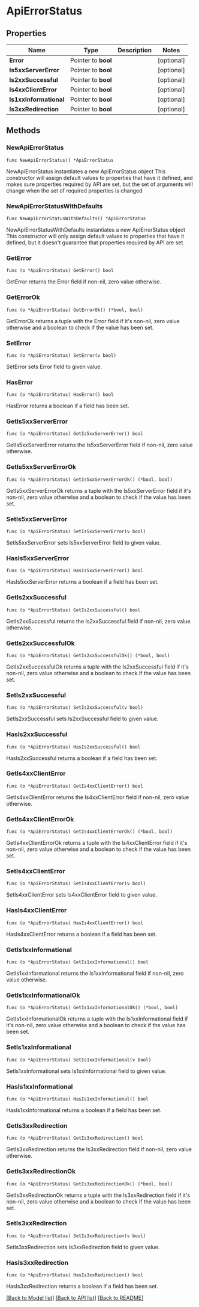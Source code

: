 # ApiErrorStatus

## Properties

Name | Type | Description | Notes
------------ | ------------- | ------------- | -------------
**Error** | Pointer to **bool** |  | [optional] 
**Is5xxServerError** | Pointer to **bool** |  | [optional] 
**Is2xxSuccessful** | Pointer to **bool** |  | [optional] 
**Is4xxClientError** | Pointer to **bool** |  | [optional] 
**Is1xxInformational** | Pointer to **bool** |  | [optional] 
**Is3xxRedirection** | Pointer to **bool** |  | [optional] 

## Methods

### NewApiErrorStatus

`func NewApiErrorStatus() *ApiErrorStatus`

NewApiErrorStatus instantiates a new ApiErrorStatus object
This constructor will assign default values to properties that have it defined,
and makes sure properties required by API are set, but the set of arguments
will change when the set of required properties is changed

### NewApiErrorStatusWithDefaults

`func NewApiErrorStatusWithDefaults() *ApiErrorStatus`

NewApiErrorStatusWithDefaults instantiates a new ApiErrorStatus object
This constructor will only assign default values to properties that have it defined,
but it doesn't guarantee that properties required by API are set

### GetError

`func (o *ApiErrorStatus) GetError() bool`

GetError returns the Error field if non-nil, zero value otherwise.

### GetErrorOk

`func (o *ApiErrorStatus) GetErrorOk() (*bool, bool)`

GetErrorOk returns a tuple with the Error field if it's non-nil, zero value otherwise
and a boolean to check if the value has been set.

### SetError

`func (o *ApiErrorStatus) SetError(v bool)`

SetError sets Error field to given value.

### HasError

`func (o *ApiErrorStatus) HasError() bool`

HasError returns a boolean if a field has been set.

### GetIs5xxServerError

`func (o *ApiErrorStatus) GetIs5xxServerError() bool`

GetIs5xxServerError returns the Is5xxServerError field if non-nil, zero value otherwise.

### GetIs5xxServerErrorOk

`func (o *ApiErrorStatus) GetIs5xxServerErrorOk() (*bool, bool)`

GetIs5xxServerErrorOk returns a tuple with the Is5xxServerError field if it's non-nil, zero value otherwise
and a boolean to check if the value has been set.

### SetIs5xxServerError

`func (o *ApiErrorStatus) SetIs5xxServerError(v bool)`

SetIs5xxServerError sets Is5xxServerError field to given value.

### HasIs5xxServerError

`func (o *ApiErrorStatus) HasIs5xxServerError() bool`

HasIs5xxServerError returns a boolean if a field has been set.

### GetIs2xxSuccessful

`func (o *ApiErrorStatus) GetIs2xxSuccessful() bool`

GetIs2xxSuccessful returns the Is2xxSuccessful field if non-nil, zero value otherwise.

### GetIs2xxSuccessfulOk

`func (o *ApiErrorStatus) GetIs2xxSuccessfulOk() (*bool, bool)`

GetIs2xxSuccessfulOk returns a tuple with the Is2xxSuccessful field if it's non-nil, zero value otherwise
and a boolean to check if the value has been set.

### SetIs2xxSuccessful

`func (o *ApiErrorStatus) SetIs2xxSuccessful(v bool)`

SetIs2xxSuccessful sets Is2xxSuccessful field to given value.

### HasIs2xxSuccessful

`func (o *ApiErrorStatus) HasIs2xxSuccessful() bool`

HasIs2xxSuccessful returns a boolean if a field has been set.

### GetIs4xxClientError

`func (o *ApiErrorStatus) GetIs4xxClientError() bool`

GetIs4xxClientError returns the Is4xxClientError field if non-nil, zero value otherwise.

### GetIs4xxClientErrorOk

`func (o *ApiErrorStatus) GetIs4xxClientErrorOk() (*bool, bool)`

GetIs4xxClientErrorOk returns a tuple with the Is4xxClientError field if it's non-nil, zero value otherwise
and a boolean to check if the value has been set.

### SetIs4xxClientError

`func (o *ApiErrorStatus) SetIs4xxClientError(v bool)`

SetIs4xxClientError sets Is4xxClientError field to given value.

### HasIs4xxClientError

`func (o *ApiErrorStatus) HasIs4xxClientError() bool`

HasIs4xxClientError returns a boolean if a field has been set.

### GetIs1xxInformational

`func (o *ApiErrorStatus) GetIs1xxInformational() bool`

GetIs1xxInformational returns the Is1xxInformational field if non-nil, zero value otherwise.

### GetIs1xxInformationalOk

`func (o *ApiErrorStatus) GetIs1xxInformationalOk() (*bool, bool)`

GetIs1xxInformationalOk returns a tuple with the Is1xxInformational field if it's non-nil, zero value otherwise
and a boolean to check if the value has been set.

### SetIs1xxInformational

`func (o *ApiErrorStatus) SetIs1xxInformational(v bool)`

SetIs1xxInformational sets Is1xxInformational field to given value.

### HasIs1xxInformational

`func (o *ApiErrorStatus) HasIs1xxInformational() bool`

HasIs1xxInformational returns a boolean if a field has been set.

### GetIs3xxRedirection

`func (o *ApiErrorStatus) GetIs3xxRedirection() bool`

GetIs3xxRedirection returns the Is3xxRedirection field if non-nil, zero value otherwise.

### GetIs3xxRedirectionOk

`func (o *ApiErrorStatus) GetIs3xxRedirectionOk() (*bool, bool)`

GetIs3xxRedirectionOk returns a tuple with the Is3xxRedirection field if it's non-nil, zero value otherwise
and a boolean to check if the value has been set.

### SetIs3xxRedirection

`func (o *ApiErrorStatus) SetIs3xxRedirection(v bool)`

SetIs3xxRedirection sets Is3xxRedirection field to given value.

### HasIs3xxRedirection

`func (o *ApiErrorStatus) HasIs3xxRedirection() bool`

HasIs3xxRedirection returns a boolean if a field has been set.


[[Back to Model list]](../README.md#documentation-for-models) [[Back to API list]](../README.md#documentation-for-api-endpoints) [[Back to README]](../README.md)


